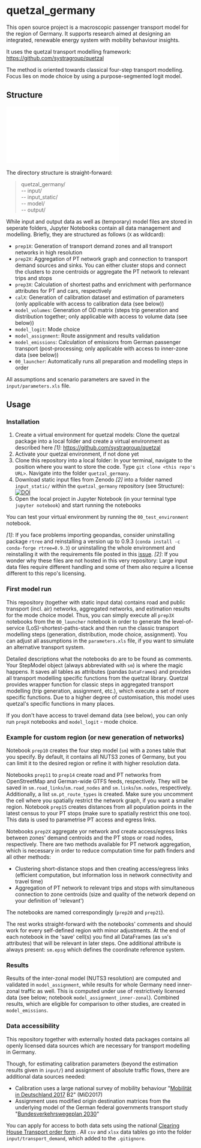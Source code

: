 # quetzal_germany
This open source project is a macroscopic passenger transport model for the region of Germany. It supports research aimed at designing an integrated, renewable energy system with mobility behaviour insights.

It uses the quetzal transport modelling framework: https://github.com/systragroup/quetzal

The method is oriented towards classical four-step transport modelling. Focus lies on mode choice by using a purpose-segmented logit model.

## Structure

![Structure of quetzal_germany](input/quetzal_germany_structure_chart.pdf "Structure of quetzal_germany")

The directory structure is straight-forward:
> quetzal_germany/</br>
> -- input/</br>
> -- input_static/</br>
> -- model/</br>
> -- output/</br>

While input and output data as well as (temporary) model files are stored in seperate folders, Jupyter Notebooks contain all data management and modelling. Briefly, they are structured as follows (`X` as wildcard):
* ``prep1X``: Generation of transport demand zones and all transport networks in high resolution
* ``prep2X``: Aggregation of PT network graph and connection to transport demand sources and sinks. You can either cluster stops and connect the clusters to zone centroids or aggregate the PT network to relevant trips and stops
* ``prep3X``: Calculation of shortest paths and enrichment with performance attributes for PT and cars, respectively
* ``calX``: Generation of calibration dataset and estimation of parameters (only applicable with access to calibration data (see below))
* ``model_volumes``: Generation of OD matrix (steps trip generation and distribution together; only applicable with access to volume data (see below))
* ``model_logit``: Mode choice
* ``model_assignment``: Route assignment and results validation
* ``model_emissions``: Calculation of emissions from German passenger transport (post-processing; only applicable with access to inner-zone data (see below))
* ``00_launcher``: Automatically runs all preparation and modelling steps in order

All assumptions and scenario parameters are saved in the `input/parameters.xls` file.

## Usage

### Installation

1. Create a virtual environment for quetzal models: Clone the quetzal package into a local folder and create a virtual environment as described here *[1]*: https://github.com/systragroup/quetzal
2. Activate your quetzal environment, if not done yet
3. Clone this repository into a local folder: In your terminal, navigate to the position where you want to store the code. Type `git clone <this repo's URL>`. Navigate into the folder `quetzal_germany`.
4. Download static input files from Zenodo *[2]* into a folder named `input_static/` within the `quetzal_germany` repository (see Structure): [![DOI](https://zenodo.org/badge/DOI/10.5281/zenodo.5659679.svg)](https://doi.org/10.5281/zenodo.5659679)
5. Open the local project in Jupyter Notebook (in your terminal type `jupyter notebook`) and start running the notebooks

You can test your virtual environment by running the `00_test_environment` notebook.

*[1]*: If you face problems importing geopandas, consider uninstalling package `rtree` and reinstalling a version up to 0.9.3 (`conda install -c conda-forge rtree=0.9.3`) or uninstalling the whole environment and reinstalling it with the requirements file posted in this [issue](https://github.com/systragroup/quetzal/issues/45).
*[2]*: If you wonder why these files are not hosted in this very repository: Large input data files require different handling and some of them also require a license different to this repo's licensing.

### First model run

This repository (together with static input data) contains road and public transport (incl. air) networks, aggregated networks, and estimation results for the mode choice model. Thus, you can simply execute all `prep3X` notebooks from the `00_launcher` notebook in order to generate the level-of-service (LoS)-shortest-paths-stack and then run the classic transport modelling steps (generation, distribution, mode choice, assignment). You can adjust all assumptions in the `parameters.xls` file, if you want to simulate an alternative transport system.

Detailed descriptions what the notebooks do are to be found as comments. Your StepModel object (always abbreviated with `sm`) is where the magic happens. It saves all tables as attributes (pandas `DataFrame`s) and provides all transport modelling specific functions from the quetzal library. Quetzal provides wrapper function for classic steps in aggregated transport modelling (trip generation, assignment, etc.), which execute a set of more specific functions. Due to a higher degree of customisation, this model uses quetzal's specific functions in many places.

If you don't have access to travel demand data (see below), you can only run `prepX` notebooks and `model_logit` - mode choice.

### Example for custom region (or new generation of networks)

Notebook `prep10` creates the four step model (`sm`) with a zones table that you specify. By default, it contains all NUTS3 zones of Germany, but you can limit it to the desired region or refine it with higher resolution data.

Notebooks `prep11` to `prep14` create road and PT networks from OpenStreetMap and German-wide GTFS feeds, respectively. They will be saved in `sm.road_links`/`sm.road_nodes` and `sm.links`/`sm.nodes`, respectively. Additionally, a list `sm.pt_route_types` is created. Make sure you uncomment the cell where you spatially restrict the network graph, if you want a smaller region. Notebook `prep15` creates distances from all population points in the latest census to your PT stops (make sure to spatially restrict this one too). This data is used to parametrise PT access and egress links.

Notebooks `prep2X` aggregate yor network and create access/egress links between zones' demand centroids and the PT stops or road nodes, respectively. There are two methods available for PT network aggregation, which is necessary in order to reduce computation time for path finders and all other methods:
* Clustering short-distance stops and then creating access/egress links (efficient computation, but information loss in network connectivity and travel time)
* Aggregation of PT network to relevant trips and stops with simultaneous connection to zone centroids (size and quality of the network depend on your definition of 'relevant')

The notebooks are named correspondingly (`prep20` and `prep21`).

The rest works straight-forward with the notebooks' comments and should work for every self-defined region with minor adjustments. At the end of each notebook in the 'save' cell(s) you find all DataFrames (as `sm`'s attributes) that will be relevant in later steps. One additional attribute is always present: `sm.epsg` which defines the coordinate reference system.

### Results

Results of the inter-zonal model (NUTS3 resolution) are computed and validated in `model_assignment`, while results for whole Germany need inner-zonal traffic as well. This is computed under use of restrictively licensed data (see below; notebook `model_assignment_inner-zonal`). Combined results, which are eligible for comparison to other studies, are created in `model_emissions`.

### Data accessibility

This repository together with externally hosted data packages contains all openly licensed data sources which are necessary for transport modelling in Germany.

Though, for estimating calibration parameters (beyond the estimation results given in `input/`) and assignment of absolute traffic flows, there are additional data sources needed:
* Calibration uses a large national survey of mobility behaviour "[Mobilität in Deutschland 2017](http://www.mobilitaet-in-deutschland.de/) B2" (MiD2017)
* Assignment uses modified origin destination matrices from the underlying model of the German federal governments transport study "[Bundesverkehrswegeplan 2030](https://www.bmvi.de/SharedDocs/DE/Artikel/G/BVWP/bundesverkehrswegeplan-2030-inhalte-herunterladen.html)"

You can apply for access to both data sets using the national [Clearing House Transport order form](https://daten.clearingstelle-verkehr.de/order-form.html) . All `csv` and `xlsx` data tables go into the folder `input/transport_demand`, which added to the `.gitignore`.

